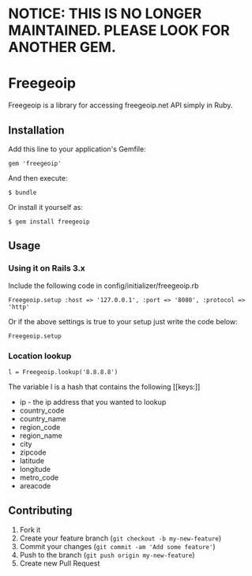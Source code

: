 # NOTICE: THIS IS NO LONGER MAINTAINED. PLEASE LOOK FOR ANOTHER GEM.

# Freegeoip

Freegeoip is a library for accessing freegeoip.net API simply in Ruby.

## Installation

Add this line to your application's Gemfile:

    gem 'freegeoip'

And then execute:

    $ bundle

Or install it yourself as:

    $ gem install freegeoip

## Usage

### Using it on Rails 3.x

Include the following code in config/initializer/freegeoip.rb

    Freegeoip.setup :host => '127.0.0.1', :port => '8080', :protocol => 'http'

Or if the above settings is true to your setup just write the code
below:

    Freegeoip.setup

### Location lookup

    l = Freegeoip.lookup('8.8.8.8')

The variable l is a hash that contains the following [[keys:]]

* ip - the ip address that you wanted to lookup
* country_code
* country_name
* region_code
* region_name
* city
* zipcode
* latitude
* longitude
* metro_code
* areacode

## Contributing

1. Fork it
2. Create your feature branch (`git checkout -b my-new-feature`)
3. Commit your changes (`git commit -am 'Add some feature'`)
4. Push to the branch (`git push origin my-new-feature`)
5. Create new Pull Request
